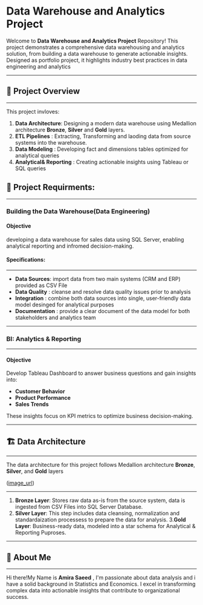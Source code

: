 # Data Warehouse and Analytics Project

Welcome to **Data Warehouse and Analytics Project** Repository!
This project demonstrates a comprehensive data warehousing and analytics solution, from building a data warehouse to generate actionable insights.
Designed as portfolio project, it highlights industry best practices in data engineering and analytics

-----
## 📖 Project Overview
---
This project invloves:
1. **Data Architecture**: Designing a modern data warehouse using Medallion architecture **Bronze**, **Silver**
and **Gold** layers.
2. **ETL Pipelines** : Extracting, Transforming and laoding data from source systems into the warehouse.
3. **Data Modeling** : Developing fact and dimensions tables optimized for analytical queries
4. **Analytical& Reporting** : Creating actionable insights using Tableau or SQL queries



## 🚀 Project Requirments:
---
### Building the Data Warehouse(Data Engineering)
#### Objective
developing a data warehouse for sales data using SQL Server, enabling analytical reporting and infromed decision-making.

#### Specifications:
---
- **Data Sources**: import data from two main systems (CRM and ERP) provided as CSV File
- **Data Quality** : cleanse and resolve data quality issues prior to analysis
- **Integration** : combine both data sources into single, user-friendly data model desinged for analytical purposes
- **Documentation** : provide a clear document of the data model for both stakeholders and analytics team

---

### BI: Analytics & Reporting
---
#### Objective
Develop Tableau Dashboard to answer business questions and gain insights into:
- **Customer Behavior**
- **Product Performance**
- **Sales Trends**

These insights focus on KPI metrics to optimize business decision-making. 

----

## 🏗️ Data Architecture 
---
The data architecture for this project follows Medallion architecture **Bronze**, **Silver**, and **Gold** layers

([image_url](https://github.com/Miras98/sql_datawarehouse_project/blob/9a616842f3782bdb8caa0270f548efb1da7ebb28/docs/data%20architecture.png))


---
1. **Bronze Layer**: Stores raw data as-is from the source system, data is ingested from CSV Files into SQL Server
  Database.
2. **Silver Layer**: This step includes data cleansing, normalization and standardaization processess
 to prepare the data for analysis.
3.**Gold Layer**: Business-ready data, modeled into a star schema for Analytical & Reporting Puproses.

----


## 🌟 About Me
---
Hi there!My Name is **Amira Saeed** , I'm passionate about data analysis and i have a solid background in Statistics and Economics.
I excel in transforming complex data into actionable insights that contribute to organizational success.


